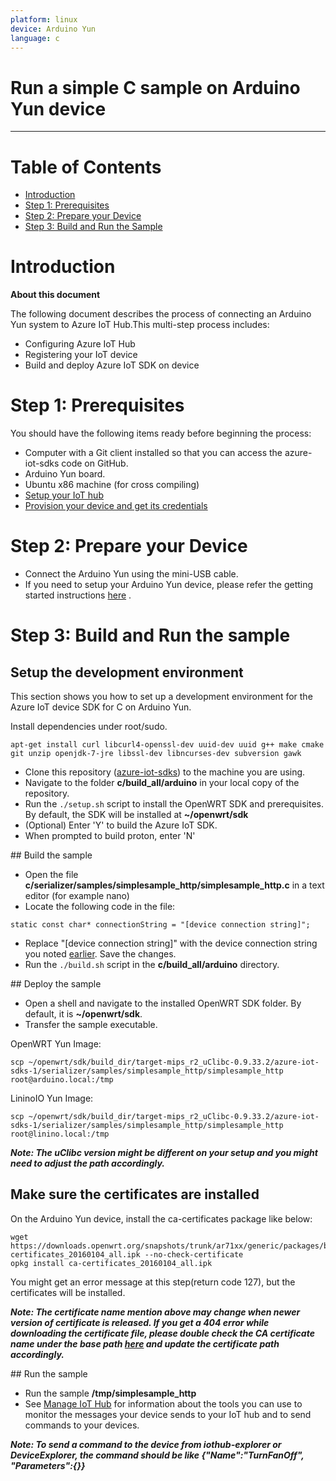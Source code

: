 ```yaml
---
platform: linux
device: Arduino Yun
language: c
---
```


Run a simple C sample on Arduino Yun device
===
---

# Table of Contents

-   [Introduction](#Introduction)
-   [Step 1: Prerequisites](#Step-1-Prerequisites)
-   [Step 2: Prepare your Device](#Step-2-PrepareDevice)
-   [Step 3: Build and Run the Sample](#Step-3-Build)

<a name="Introduction"></a>
# Introduction

**About this document**

The following document describes the process of connecting an Arduino Yun system to Azure IoT Hub.This multi-step process includes:
-   Configuring Azure IoT Hub
-   Registering your IoT device
-   Build and deploy Azure IoT SDK on device

<a name="Step-1-Prerequisites"></a>
# Step 1: Prerequisites

You should have the following items ready before beginning the process:
-   Computer with a Git client installed so that you can access the azure-iot-sdks code on GitHub.
  - Arduino Yun board.
  - Ubuntu x86 machine (for cross compiling)
-   [Setup your IoT hub](../setup_iothub.md)
-   [Provision your device and get its credentials](../manage_iot_hub.md)

<a name="Step-2-PrepareDevice"></a>
# Step 2: Prepare your Device
-  Connect the Arduino Yun using the mini-USB cable.
-  If you need to setup your Arduino Yun device, please refer the getting started instructions [here](<https://www.arduino.cc/en/Guide/ArduinoYun>) .

<a name="Step-3-Build"></a>
# Step 3: Build and Run the sample

## Setup the development environment

This section shows you how to set up a development environment for the Azure IoT device SDK for C on Arduino Yun.

Install dependencies under root/sudo. 

``` 
apt-get install curl libcurl4-openssl-dev uuid-dev uuid g++ make cmake git unzip openjdk-7-jre libssl-dev libncurses-dev subversion gawk
```

- Clone this repository ([azure-iot-sdks](https://github.com/Azure/azure-iot-sdks)) to the machine you are using.
- Navigate to the folder **c/build_all/arduino** in your local copy of the repository.
- Run the `./setup.sh` script to install the OpenWRT SDK and prerequisites. By default, the SDK will be installed at **~/openwrt/sdk**
- (Optional) Enter 'Y' to build the Azure IoT SDK.
- When prompted to build proton, enter 'N'

 <a name="build"/>
## Build the sample

- Open the file **c/serializer/samples/simplesample_http/simplesample_http.c** in a text editor (for example nano)
- Locate the following code in the file:
```
static const char* connectionString = "[device connection string]";
```
- Replace "[device connection string]" with the device connection string you noted [earlier](#beforebegin). Save the changes.
- Run the `./build.sh` script in the **c/build_all/arduino** directory.   

<a name="deploy"/>
## Deploy the sample

- Open a shell and navigate to the installed OpenWRT SDK folder. By default, it is **~/openwrt/sdk**.
- Transfer the sample executable.

OpenWRT Yun Image:

```
scp ~/openwrt/sdk/build_dir/target-mips_r2_uClibc-0.9.33.2/azure-iot-sdks-1/serializer/samples/simplesample_http/simplesample_http root@arduino.local:/tmp
```

LininoIO Yun Image:

```
scp ~/openwrt/sdk/build_dir/target-mips_r2_uClibc-0.9.33.2/azure-iot-sdks-1/serializer/samples/simplesample_http/simplesample_http root@linino.local:/tmp
```

***Note: The uClibc version might be different on your setup and you might need to adjust the path accordingly.***

## Make sure the certificates are installed

On the Arduino Yun device, install the ca-certificates package like below:

```
wget https://downloads.openwrt.org/snapshots/trunk/ar71xx/generic/packages/base/ca-certificates_20160104_all.ipk --no-check-certificate
opkg install ca-certificates_20160104_all.ipk
```
You might get an error message at this step(return code 127), but the certificates will be installed.

***Note: The certificate name mention above may change when newer version of certificate is released. If you get a 404 error while downloading the certificate file, please double check the CA certificate name under the base path [here](https://downloads.openwrt.org/snapshots/trunk/ar71xx/generic/packages/base) and update the certificate path accordingly.***

<a name="run"/>
## Run the sample

- Run the sample **/tmp/simplesample_http**
- See [Manage IoT Hub][lnk-manage-iothub] for information about the tools you can use to monitor the messages your device sends to your IoT hub and to send commands to your devices.

***Note: To send a command to the device from iothub-explorer or DeviceExplorer, the command should be like {"Name":"TurnFanOff", "Parameters":{}}***

[setup-devbox-linux]: ../../c/doc/devbox_setup.md
[setup-iothub]: ../setup_iothub.md
[lnk-manage-iothub]: ../manage_iot_hub.md

